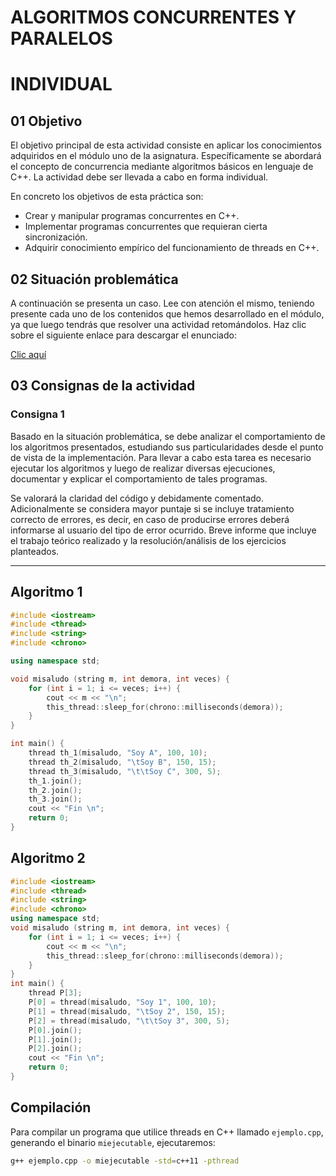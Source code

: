 # ALGORITMOS CONCURRENTES Y PARALELOS

# INDIVIDUAL

## 01 Objetivo

El objetivo principal de esta actividad consiste en aplicar los conocimientos adquiridos en el módulo uno de la asignatura. Específicamente se abordará el concepto de concurrencia mediante algoritmos básicos en lenguaje de C++. La actividad debe ser llevada a cabo en forma individual.

En concreto los objetivos de esta práctica son:

- Crear y manipular programas concurrentes en C++.
- Implementar programas concurrentes que requieran cierta sincronización.
- Adquirir conocimiento empírico del funcionamiento de threads en C++.

## 02 Situación problemática

A continuación se presenta un caso. Lee con atención el mismo, teniendo presente cada uno de los contenidos que hemos desarrollado en el módulo, ya que luego tendrás que resolver una actividad retomándolos. Haz clic sobre el siguiente enlace para descargar el enunciado:

[Clic aquí](https://siglo21.instructure.com/courses/34593/assignments/394491)

## 03 Consignas de la actividad

### Consigna 1

Basado en la situación problemática, se debe analizar el comportamiento de los algoritmos presentados, estudiando sus particularidades desde el punto de vista de la implementación. Para llevar a cabo esta tarea es necesario ejecutar los algoritmos y luego de realizar diversas ejecuciones, documentar y explicar el comportamiento de tales programas.

Se valorará la claridad del código y debidamente comentado. Adicionalmente se considera mayor puntaje si se incluye tratamiento correcto de errores, es decir, en caso de producirse errores deberá informarse al usuario del tipo de error ocurrido. Breve informe que incluye el trabajo teórico realizado y la resolución/análisis de los ejercicios planteados.

---

## Algoritmo 1

```cpp
#include <iostream>
#include <thread>
#include <string>
#include <chrono>

using namespace std;

void misaludo (string m, int demora, int veces) {
    for (int i = 1; i <= veces; i++) {
        cout << m << "\n";
        this_thread::sleep_for(chrono::milliseconds(demora));
    }
}

int main() {
    thread th_1(misaludo, "Soy A", 100, 10);
    thread th_2(misaludo, "\tSoy B", 150, 15);
    thread th_3(misaludo, "\t\tSoy C", 300, 5);
    th_1.join();
    th_2.join();
    th_3.join();
    cout << "Fin \n";
    return 0;
}
```

## Algoritmo 2

```cpp
#include <iostream>
#include <thread>
#include <string>
#include <chrono>
using namespace std;
void misaludo (string m, int demora, int veces) {
    for (int i = 1; i <= veces; i++) {
        cout << m << "\n";
        this_thread::sleep_for(chrono::milliseconds(demora));
    }
}
int main() {
    thread P[3];
    P[0] = thread(misaludo, "Soy 1", 100, 10);
    P[1] = thread(misaludo, "\tSoy 2", 150, 15);
    P[2] = thread(misaludo, "\t\tSoy 3", 300, 5);
    P[0].join();
    P[1].join();
    P[2].join();
    cout << "Fin \n";
    return 0;
}
```

## Compilación

Para compilar un programa que utilice threads en C++ llamado `ejemplo.cpp`, generando el binario `miejecutable`, ejecutaremos:

```sh
g++ ejemplo.cpp -o miejecutable -std=c++11 -pthread
```
